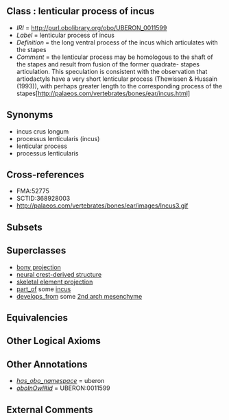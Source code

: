 
## Class : lenticular process of incus

 * *IRI* = http://purl.obolibrary.org/obo/UBERON_0011599
 * *Label* = lenticular process of incus
 * *Definition* = the long ventral process of the incus which articulates with the stapes
 * *Comment* = the lenticular process may be homologous to the shaft of the stapes and result from fusion of the former quadrate- stapes articulation.  This speculation is consistent with the observation that artiodactyls have a very short lenticular process (Thewissen & Hussain (1993)), with perhaps greater length to the corresponding process of the stapes[http://palaeos.com/vertebrates/bones/ear/incus.html]

## Synonyms

 * incus crus longum
 * processus lenticularis (incus)
 * lenticular process
 * processus lenticularis

## Cross-references

 * FMA:52775
 * SCTID:368928003
 * http://palaeos.com/vertebrates/bones/ear/images/Incus3.gif

## Subsets


## Superclasses

 * [bony projection](../../UBERON/30/UBERON_0004530.md)
 * [neural crest-derived structure](../../UBERON/13/UBERON_0010313.md)
 * [skeletal element projection](../../UBERON/00/UBERON_4100000.md)
 * [part_of](../../BFO/50/BFO_0000050.md) some [incus](../../UBERON/88/UBERON_0001688.md)
 * [develops_from](../../RO/02/RO_0002202.md) some [2nd arch mesenchyme](../../UBERON/89/UBERON_0005689.md)

## Equivalencies


## Other Logical Axioms


## Other Annotations

 * *[has_obo_namespace](../../ce/oboInOwl#hasOBONamespace.md)* = uberon
 * *[oboInOwl#id](../../id/oboInOwl#id.md)* = UBERON:0011599

## External Comments

